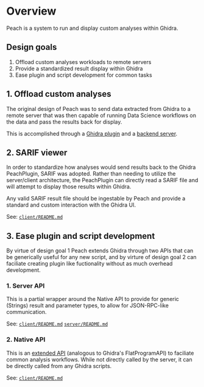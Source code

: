 # Overview
Peach is a system to run and display custom analyses within Ghidra.

## Design goals
1. Offload custom analyses workloads to remote servers
2. Provide a standardized result display within Ghidra
3. Ease plugin and script development for common tasks

## 1. Offload custom analyses

The original design of Peach was to send data extracted from Ghidra to a remote server that was then capable of running Data Science workflows on the data and pass the results back for display.

This is accomplished through a [Ghidra plugin](client/README.md) and a [backend server](server/README.md).

## 2. SARIF viewer

In order to standardize how analyses would send results back to the Ghidra PeachPlugin, SARIF was adopted. Rather than needing to utilize the server/client architecture, the PeachPlugin can directly read a SARIF file and will attempt to display those results within Ghidra.

Any valid SARIF result file should be ingestable by Peach and provide a standard and custom interaction with the Ghidra UI.

See: [`client/README.md`](client/README.md)

## 3. Ease plugin and script development

By virtue of design goal 1 Peach extends Ghidra through two APIs that can be generically useful for any new script, and by virture of design goal 2 can faciliate creating plugin like fuctionality without as much overhead development.

### 1. Server API
This is a partial wrapper around the Native API to provide for generic (Strings) result and parameter types, to allow for JSON-RPC-like communication.

See: [`client/README.md`](client/README.md)
     [`server/README.md`](server/README.md)

### 2. Native API
This is an [extended API](client/README.md#native-api) (analogous to Ghidra's FlatProgramAPI) to faciliate common analysis workflows. While not directly called by the server, it can be directly called from any Ghidra scripts.

See: [`client/README.md`](client/README.md)
